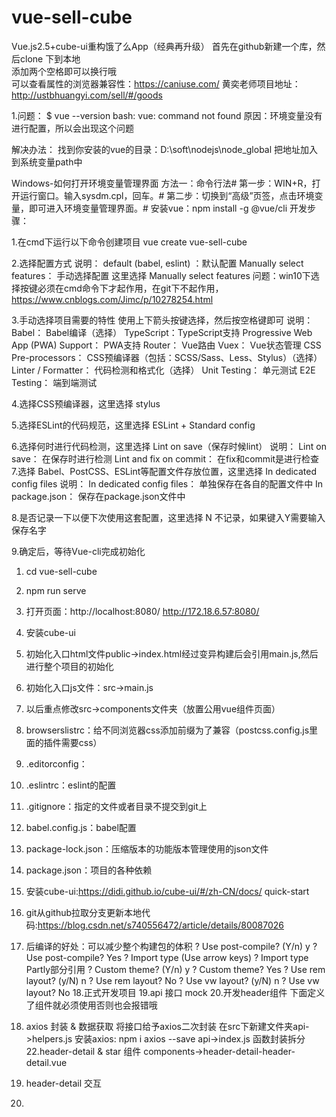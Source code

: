 # vue-sell-cube
Vue.js2.5+cube-ui重构饿了么App（经典再升级）
首先在github新建一个库，然后clone 下到本地  
添加两个空格即可以换行哦  
可以查看属性的浏览器兼容性：https://caniuse.com/
黄奕老师项目地址：http://ustbhuangyi.com/sell/#/goods



1.问题：
$ vue --version
bash: vue: command not found
原因：环境变量没有进行配置，所以会出现这个问题

解决办法：
找到你安装的vue的目录：D:\soft\nodejs\node_global
把地址加入到系统变量path中

Windows-如何打开环境变量管理界面
方法一：命令行法#
第一步：WIN+R，打开运行窗口。输入sysdm.cpl，回车。#
第二步：切换到“高级”页签，点击环境变量，即可进入环境变量管理界面。#
安装vue：npm install -g @vue/cli
开发步骤：

1.在cmd下运行以下命令创建项目
    vue create vue-sell-cube

2.选择配置方式
    说明：
    default (babel, eslint) ：默认配置
    Manually select features： 手动选择配置
    这里选择 Manually select features
    问题：win10下选择按键必须在cmd命令下才起作用，在git下不起作用，https://www.cnblogs.com/Jimc/p/10278254.html

3.手动选择项目需要的特性
    使用上下箭头按键选择，然后按空格键即可
    说明：
    Babel： Babel编译（选择）
    TypeScript：TypeScript支持
    Progressive Web App (PWA) Support： PWA支持
    Router： Vue路由
    Vuex： Vue状态管理
    CSS Pre-processors： CSS预编译器（包括：SCSS/Sass、Less、Stylus）（选择）
    Linter / Formatter： 代码检测和格式化（选择）
    Unit Testing： 单元测试
    E2E Testing： 端到端测试

4.选择CSS预编译器，这里选择 stylus

5.选择ESLint的代码规范，这里选择 ESLint + Standard config

6.选择何时进行代码检测，这里选择 Lint on save（保存时候lint）
    说明：
    Lint on save： 在保存时进行检测
    Lint and fix on commit： 在fix和commit是进行检查
7.选择 Babel、PostCSS、ESLint等配置文件存放位置，这里选择 In dedicated config files
    说明：
    In dedicated config files： 单独保存在各自的配置文件中
    In package.json： 保存在package.json文件中

8.是否记录一下以便下次使用这套配置，这里选择 N 不记录，如果键入Y需要输入保存名字

9.确定后，等待Vue-cli完成初始化

1.  cd vue-sell-cube

2.  npm run serve 

3.  打开页面：http://localhost:8080/
              http://172.18.6.57:8080/    

4.  安装cube-ui
5.  初始化入口html文件public->index.html经过变异构建后会引用main.js,然后进行整个项目的初始化
6.  初始化入口js文件：src->main.js
7.  以后重点修改src->components文件夹（放置公用vue组件页面）
8.  browserslistrc：给不同浏览器css添加前缀为了兼容（postcss.config.js里面的插件需要css）
9.  .editorconfig：
10. .eslintrc：eslint的配置
11. .gitignore：指定的文件或者目录不提交到git上
12. babel.config.js：babel配置
13. package-lock.json：压缩版本的功能版本管理使用的json文件
14. package.json：项目的各种依赖
15. 安装cube-ui:https://didi.github.io/cube-ui/#/zh-CN/docs/    quick-start
16. git从github拉取分支更新本地代码:https://blog.csdn.net/s740556472/article/details/80087026
17. 后编译的好处：可以减少整个构建包的体积
    ? Use post-compile? (Y/n) y
    ? Use post-compile? Yes
    ? Import type (Use arrow keys)
    ? Import type Partly部分引用
    ? Custom theme? (Y/n) y
    ? Custom theme? Yes
    ? Use rem layout? (y/N) n
    ? Use rem layout? No
    ? Use vw layout? (y/N) n
    ? Use vw layout? No
18.正式开发项目
19.api 接口 mock
20.开发header组件
    下面定义了组件就必须使用否则也会报错哦
21. axios 封装 & 数据获取
    将接口给予axios二次封装
    在src下新建文件夹api->helpers.js
    安装axios: npm i axios --save
    api->index.js
    函数封装拆分
22.header-detail & star 组件
    components->header-detail-header-detail.vue
23. header-detail 交互
24. 
